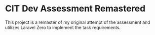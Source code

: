 # CIT Dev Assessment Remastered

This project is a remaster of my original attempt of the assessment and utilizes Laravel Zero to implement the task requirements.
